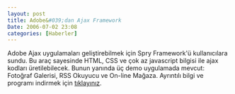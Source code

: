 ```yaml
---
layout: post
title: Adobe&#039;dan Ajax Framework
Date: 2006-07-02 23:08
categories: [Haberler]
---
```


Adobe Ajax uygulamaları geliştirebilmek için Spry Framework'ü
kullanıcılara sundu. Bu araç sayesinde HTML, CSS ve çok az javascript
bilgisi ile ajax kodları üretilebilecek. Bunun yanında üç demo
uygulamada mevcut: Fotoğraf Galerisi, RSS Okuyucu ve On-line Mağaza.
Ayrıntılı bilgi ve programı indirmek için [tıklayınız][].

  [tıklayınız]: http://labs.adobe.com/technologies/spry/
